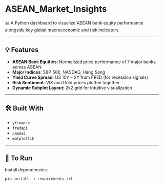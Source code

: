 # ASEAN_Market_Insights

📊 A Python dashboard to visualize ASEAN bank equity performance alongside key global macroeconomic and risk indicators.

---

## 💡 Features

- **ASEAN Bank Equities**: Normalized price performance of 7 major banks across ASEAN
- **Major Indices**: S&P 500, NASDAQ, Hang Seng
- **Yield Curve Spread**: US 10Y – 2Y from FRED (for recession signals)
- **Risk Sentiment**: VIX and Gold prices plotted together
- **Dynamic Subplot Layout**: 2x2 grid for intuitive visualization

---

## 🛠 Built With

- `yfinance`
- `fredapi`
- `pandas`
- `matplotlib`

---

## 🚀 To Run

Install dependencies:

```bash
pip install -r requirements.txt
